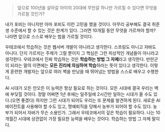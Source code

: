 > 앞으로 100년을 살아갈 아이의 20대에 무언갈 하나만 가르칠 수 있다면 무엇을 가르칠 것인가?

내가 포비는 아니지만 아마 포비도 이런 고민을 했을 것이다. 아무리 공부해도 결국 취준생 수준에서 할 수 있는 것은 한계가 있다. 그러면 10개월 동안 무엇을 가르쳐야 할까? 나라면 앞으로 스스로 배우는 법을 가르칠 것이다.

우테코에서 학습하는 것은 웹서버 개발이 아니라고 생각한다. 스프링도 아니고 자바도 아니다. 단지 가르치는 주제가 그럴 뿐이지 그 핵심은 그런 피상적인 개념들이 아니라고 생각한다. 우테코에서 진짜 학습하는 것은 **학습하는 방법 그 자체**라고 생각한다. 반란군이 되라는 말의 이면에는 **모든 진리에 의심하며 학습**하라는 뜻이 있다고 생각한다. 이렇게 훈련한 개발자는 앞으로 여러 벽을 만났을 때 뛰어넘는 방법을 스스로 배우고 수행한다.

AI 시대가 오든 안오든 이 능력은 항상 필요로 하는 것이다. 모든 시대에 결국 우리는 벽에 부딪힐 것이다. 정말 어쩌면 1년 후에는 일주일에 2시간만 일하는 시대가 올 수도 있다.(오면 좋겠다) 하지만 그런 시대가 되어도 우리는 또 문제를 발견하게 된다. 새로운 AI 에이전트를 사용해야 할 수도 있고, 명예퇴직을 당해서 농부가 되어야 할 수도 있다. 농부가 되어서 자바가 무슨 소용인가. 그래서 우테코에서의 깊은 학습이 필요하다. 나는 10개월간 시대에 상관없이 가장 필요한 능력을 배우는 것이다. 학습하는 방법 그 자체 말이다.